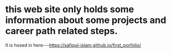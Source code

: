 # this web site only holds some information about some projects and career path related steps.
It is hosed in here---https://safiqul-islam.github.io/first_porfolio/
